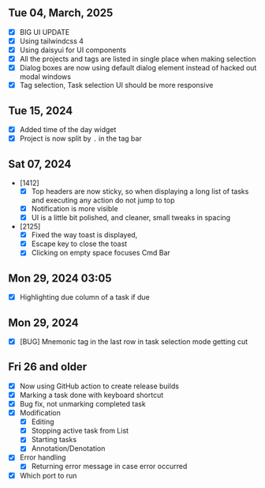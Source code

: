## Tue 04, March, 2025

- [x] BIG UI UPDATE
- [x] Using tailwindcss 4
- [x] Using daisyui for UI components
- [x] All the projects and tags are listed in single place when making selection
- [x] Dialog boxes are now using default dialog element instead of hacked out modal windows
- [x] Tag selection, Task selection UI should be more responsive 

## Tue 15, 2024

- [x] Added time of the day widget
- [x] Project is now split by `.` in the tag bar

## Sat 07, 2024
- [1412]
  - [x] Top headers are now sticky, so when displaying a long list of tasks and executing any action do not jump to top
  - [x] Notification is more visible
  - [x] UI is a little bit polished, and cleaner, small tweaks in spacing
- [2125]
  - [x] Fixed the way toast is displayed,
  - [x] Escape key to close the toast
  - [x] Clicking on empty space focuses Cmd Bar

## Mon 29, 2024 03:05
- [x] Highlighting due column of a task if due

## Mon 29, 2024
- [x] [BUG] Mnemonic tag in the last row in task selection mode getting cut

## Fri 26 and older
- [x] Now using GitHub action to create release builds
- [x] Marking a task done with keyboard shortcut
- [x] Bug fix, not unmarking completed task
- [x] Modification
  - [x] Editing
  - [x] Stopping active task from List
  - [x] Starting tasks
  - [x] Annotation/Denotation
- [x] Error handling
  - [x] Returning error message in case error occurred
- [x] Which port to run

